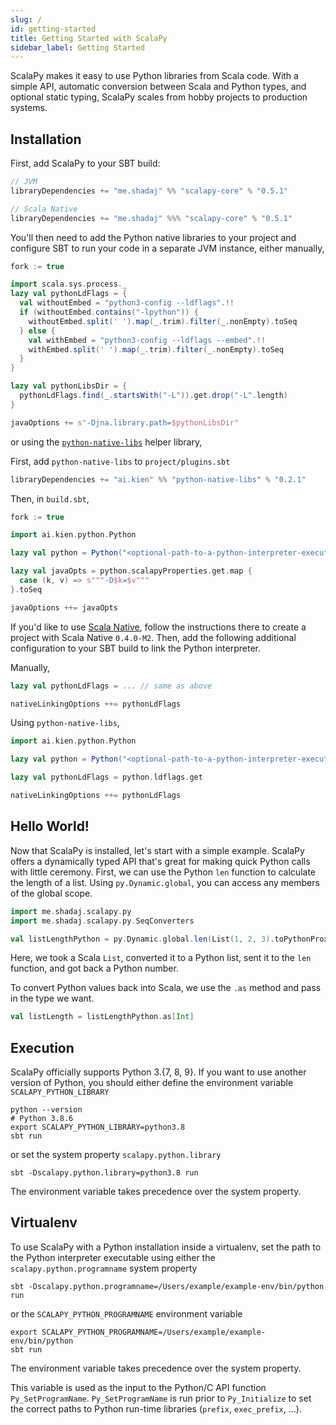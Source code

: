 ```yaml
---
slug: /
id: getting-started
title: Getting Started with ScalaPy
sidebar_label: Getting Started
---
```


ScalaPy makes it easy to use Python libraries from Scala code. With a simple API, automatic conversion between Scala and Python types, and optional static typing, ScalaPy scales from hobby projects to production systems.

## Installation
First, add ScalaPy to your SBT build:
```scala
// JVM
libraryDependencies += "me.shadaj" %% "scalapy-core" % "0.5.1"

// Scala Native
libraryDependencies += "me.shadaj" %%% "scalapy-core" % "0.5.1"
```

You'll then need to add the Python native libraries to your project and configure SBT to run your code in a separate JVM instance, either manually,

```scala
fork := true

import scala.sys.process._
lazy val pythonLdFlags = {
  val withoutEmbed = "python3-config --ldflags".!!
  if (withoutEmbed.contains("-lpython")) {
    withoutEmbed.split(' ').map(_.trim).filter(_.nonEmpty).toSeq
  } else {
    val withEmbed = "python3-config --ldflags --embed".!!
    withEmbed.split(' ').map(_.trim).filter(_.nonEmpty).toSeq
  }
}

lazy val pythonLibsDir = {
  pythonLdFlags.find(_.startsWith("-L")).get.drop("-L".length)
}

javaOptions += s"-Djna.library.path=$pythonLibsDir"
```

or using the [`python-native-libs`](https://github.com/kiendang/python-native-libs) helper library,

First, add `python-native-libs` to `project/plugins.sbt`

```scala
libraryDependencies += "ai.kien" %% "python-native-libs" % "0.2.1"
```

Then, in `build.sbt`,

```scala
fork := true

import ai.kien.python.Python

lazy val python = Python("<optional-path-to-a-python-interpreter-executable>")

lazy val javaOpts = python.scalapyProperties.get.map {
  case (k, v) => s"""-D$k=$v"""
}.toSeq

javaOptions ++= javaOpts
```

If you'd like to use [Scala Native](https://scala-native.readthedocs.io/), follow the instructions there to create a project with Scala Native `0.4.0-M2`. Then, add the following additional configuration to your SBT build to link the Python interpreter.

Manually,

```scala
lazy val pythonLdFlags = ... // same as above

nativeLinkingOptions ++= pythonLdFlags
```

Using `python-native-libs`,

```scala
import ai.kien.python.Python

lazy val python = Python("<optional-path-to-a-python-interpreter-executable>")

lazy val pythonLdFlags = python.ldflags.get

nativeLinkingOptions ++= pythonLdFlags
```

## Hello World!
Now that ScalaPy is installed, let's start with a simple example. ScalaPy offers a dynamically typed API that's great for making quick Python calls with little ceremony. First, we can use the Python `len` function to calculate the length of a list. Using `py.Dynamic.global`, you can access any members of the global scope.

```scala mdoc
import me.shadaj.scalapy.py
import me.shadaj.scalapy.py.SeqConverters

val listLengthPython = py.Dynamic.global.len(List(1, 2, 3).toPythonProxy)
```

Here, we took a Scala `List`, converted it to a Python list, sent it to the `len` function, and got back a Python number.

To convert Python values back into Scala, we use the `.as` method and pass in the type we want.

```scala mdoc
val listLength = listLengthPython.as[Int]
```
## Execution
ScalaPy officially supports Python 3.{7, 8, 9}. If you want to use another version of Python, you should either define the environment variable `SCALAPY_PYTHON_LIBRARY`

```shell
python --version
# Python 3.8.6
export SCALAPY_PYTHON_LIBRARY=python3.8
sbt run
```

or set the system property `scalapy.python.library`

```shell
sbt -Dscalapy.python.library=python3.8 run
```

The environment variable takes precedence over the system property.

## Virtualenv

To use ScalaPy with a Python installation inside a virtualenv, set the path to the Python interpreter executable using either the `scalapy.python.programname` system property

```shell
sbt -Dscalapy.python.programname=/Users/example/example-env/bin/python run
```

or the `SCALAPY_PYTHON_PROGRAMNAME` environment variable

```shell
export SCALAPY_PYTHON_PROGRAMNAME=/Users/example/example-env/bin/python
sbt run
```

The environment variable takes precedence over the system property.

This variable is used as the input to the Python/C API function `Py_SetProgramName`. `Py_SetProgramName` is run prior to `Py_Initialize` to set the correct paths to Python run-time libraries (`prefix`, `exec_prefix`, ...).
